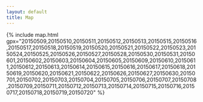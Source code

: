 ```yaml
---
layout: default
title: Map
---
```


<style>
#map
{
  height: 640px;
}
</style>

{% include map.html gpx="20150509,20150510,20150511,20150512,20150513,20150515,20150516,20150517,20150518,20150519,20150520,20150521,20150522,20150523,20150524,20150525,20150526,20150527,20150528,20150530,20150531,20150601,20150602,20150603,20150604,20150605,20150609,20150610,20150611,20150612,20150613,20150614,20150615,20150616,20150617,20150618,20150619,20150620,20150621,20150622,20150626,20150627,20150630,20150701,20150702,20150703,20150704,20150705,20150706,20150707,20150708,20150709,20150711,20150712,20150713,20150714,20150715,20150716,20150717,20150718,20150719,20150720" %}
